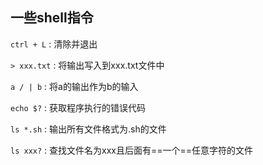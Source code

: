 ## 一些shell指令

`ctrl + L` : 清除并退出

`> xxx.txt` : 将输出写入到xxx.txt文件中

`a / | b` : 将a的输出作为b的输入

`echo $?` : 获取程序执行的错误代码

`ls *.sh` : 输出所有文件格式为.sh的文件

`ls xxx?` : 查找文件名为xxx且后面有==一个==任意字符的文件

